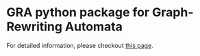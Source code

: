 # GRA python package for Graph-Rewriting Automata
For detailed information, please checkout [this page](https://paulcousin.github.io/graph-rewriting-automata).
